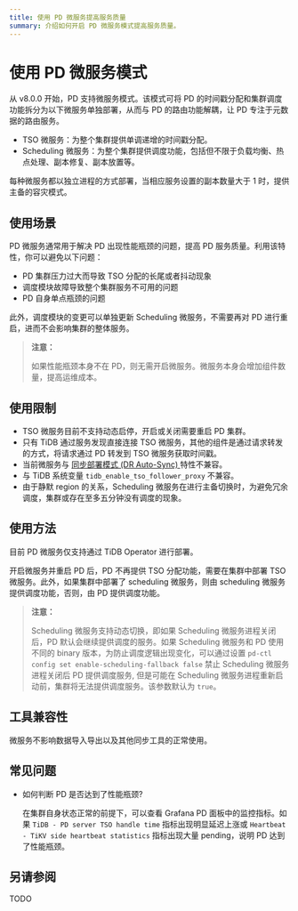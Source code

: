 ```yaml
---
title: 使用 PD 微服务提高服务质量
summary: 介绍如何开启 PD 微服务模式提高服务质量。
---
```


# 使用 PD 微服务模式

从 v8.0.0 开始，PD 支持微服务模式。该模式可将 PD 的时间戳分配和集群调度功能拆分为以下微服务单独部署，从而与 PD 的路由功能解耦，让 PD 专注于元数据的路由服务。

- TSO 微服务：为整个集群提供单调递增的时间戳分配。
- Scheduling 微服务：为整个集群提供调度功能，包括但不限于负载均衡、热点处理、副本修复、副本放置等。

每种微服务都以独立进程的方式部署，当相应服务设置的副本数量大于 1 时，提供主备的容灾模式。

## 使用场景

PD 微服务通常用于解决 PD 出现性能瓶颈的问题，提高 PD 服务质量。利用该特性，你可以避免以下问题：

- PD 集群压力过大而导致 TSO 分配的长尾或者抖动现象
- 调度模块故障导致整个集群服务不可用的问题
- PD 自身单点瓶颈的问题

此外，调度模块的变更可以单独更新 Scheduling 微服务，不需要再对 PD 进行重启，进而不会影响集群的整体服务。

> **注意：**
>
> 如果性能瓶颈本身不在 PD，则无需开启微服务。微服务本身会增加组件数量，提高运维成本。

## 使用限制

- TSO 微服务目前不支持动态启停，开启或关闭需要重启 PD 集群。
- 只有 TiDB 通过服务发现直接连接 TSO 微服务，其他的组件是通过请求转发的方式，将请求通过 PD 转发到 TSO 微服务获取时间戳。
- 当前微服务与 [同步部署模式 (DR Auto-Sync) ](/two-data-centers-in-one-city-deployment.md#简介) 特性不兼容。
- 与 TiDB 系统变量 `tidb_enable_tso_follower_proxy` 不兼容。
- 由于静默 region 的关系，Scheduling 微服务在进行主备切换时，为避免冗余调度，集群或存在至多五分钟没有调度的现象。

## 使用方法

目前 PD 微服务仅支持通过 TiDB Operator 进行部署。

开启微服务并重启 PD 后，PD 不再提供 TSO 分配功能，需要在集群中部署 TSO 微服务。此外，如果集群中部署了 scheduling 微服务，则由 scheduling 微服务提供调度功能，否则，由 PD 提供调度功能。

> **注意：**
>
> Scheduling 微服务支持动态切换，即如果 Scheduling 微服务进程关闭后，PD 默认会继续提供调度的服务。如果 Scheduling 微服务和 PD 使用不同的 binary 版本，为防止调度逻辑出现变化，可以通过设置 `pd-ctl config set enable-scheduling-fallback false` 禁止 Scheduling 微服务进程关闭后 PD 提供调度服务, 但是可能在 Scheduling 微服务进程重新启动前，集群将无法提供调度服务。该参数默认为 `true`。

## 工具兼容性

微服务不影响数据导入导出以及其他同步工具的正常使用。

## 常见问题

- 如何判断 PD 是否达到了性能瓶颈?

  在集群自身状态正常的前提下，可以查看 Grafana PD 面板中的监控指标。如果 `TiDB - PD server TSO handle time` 指标出现明显延迟上涨或 `Heartbeat - TiKV side heartbeat statistics` 指标出现大量 pending，说明 PD 达到了性能瓶颈。

## 另请参阅

TODO
